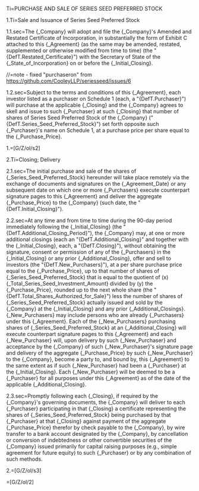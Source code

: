 Ti=PURCHASE AND SALE OF SERIES SEED PREFERRED STOCK

1.Ti=Sale and Issuance of Series Seed Preferred Stock

1.1.sec=The {_Company} will adopt and file the {_Company}'s Amended and Restated Certificate of Incorporation, in substantially the form of Exhibit C attached to this {_Agreement} (as the same may be amended, restated, supplemented or otherwise modified from time to time) (the "{DefT.Restated_Certificate}") with the Secretary of State of the {_State_of_Incorporation} on or before the {_Initial_Closing}.

//=note - fixed "purchaseron" from https://github.com/CooleyLLP/seriesseed/issues/6

1.2.sec=Subject to the terms and conditions of this {_Agreement}, each investor listed as a purchaser on Schedule 1 (each, a "{DefT.Purchaser}") will purchase at the applicable {_Closing} and the {_Company} agrees to skell and issue to such {_Purchaser} at such {_Closing} that number of shares of Series Seed Preferred Stock of the {_Company} ("{DefT.Series_Seed_Preferred_Stock}") set forth opposite such {_Purchaser}'s name on Schedule 1, at a purchase price per share equal to the {_Purchase_Price}. 

1.=[G/Z/ol/s2]


2.Ti=Closing; Delivery

2.1.sec=The initial purchase and sale of the shares of {_Series_Seed_Preferred_Stock} hereunder will take place remotely via the exchange of documents and signatures on the {_Agreement_Date} or any subsequent date on which one or more {_Purchasers} execute counterpart signature pages to this {_Agreement} and deliver the aggregate {_Purchase_Price} to the {_Company} (such date, the "{DefT.Initial_Closing}").

2.2.sec=At any time and from time to time during the 90-day period immediately following the {_Initial_Closing} (the "{DefT.Additional_Closing_Period}"), the {_Company} may, at one or more additional closings (each an "{DefT.Additional_Closing}" and together with the {_Initial_Closing}, each, a "{DefT.Closing}"), without obtaining the signature, consent or permission of any of the {_Purchasers} in the {_Initial_Closing} or any prior {_Additional_Closing}, offer and sell to investors (the "{DefT.New_Purchasers}"), at a per share purchase price equal to the {_Purchase_Price}, up to that number of shares of {_Series_Seed_Preferred_Stock} that is equal to the quotient of (x) {_Total_Series_Seed_Investment_Amount} divided by (y) the {_Purchase_Price}, rounded up to the next whole share (the "{DefT.Total_Shares_Authorized_for_Sale}") less the number of shares of {_Series_Seed_Preferred_Stock} actually issued and sold by the {_Company} at the {_Initial_Closing} and any prior {_Additional_Closings}.  {_New_Purchasers} may include persons who are already {_Purchasers} under this {_Agreement}.  Each of the {_New_Purchasers} purchasing shares of {_Series_Seed_Preferred_Stock} at an {_Additional_Closing} will execute counterpart signature pages to this {_Agreement} and each {_New_Purchaser} will, upon delivery by such {_New_Purchaser} and acceptance by the {_Company} of such {_New_Purchaser}'s signature page and delivery of the aggregate {_Purchase_Price} by such {_New_Purchaser} to the {_Company}, become a party to, and bound by, this {_Agreement} to the same extent as if such {_New_Purchaser} had been a {_Purchaser} at the {_Initial_Closing}. Each {_New_Purchaser} will be deemed to be a {_Purchaser} for all purposes under this {_Agreement} as of the date of the applicable {_Additional_Closing}.

2.3.sec=Promptly following each {_Closing}, if required by the {_Company}'s governing documents, the {_Company} will deliver to each {_Purchaser} participating in that {_Closing} a certificate representing the shares of {_Series_Seed_Preferred_Stock} being purchased by that {_Purchaser} at that {_Closing} against payment of the aggregate {_Purchase_Price} therefor by check payable to the {_Company}, by wire transfer to a bank account designated by the {_Company}, by cancellation or conversion of indebtedness or other convertible securities of the {_Company} issued primarily for capital raising purposes (e.g., simple agreement for future equity) to such {_Purchaser} or by any combination of such methods.

2.=[G/Z/ol/s3]

=[G/Z/ol/2]
